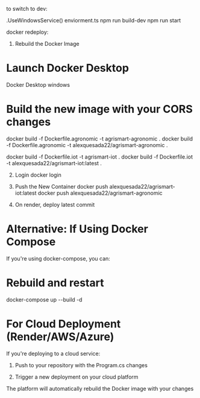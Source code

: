 to switch to dev:

.UseWindowsService()
enviorment.ts
npm run build-dev
npm run start


docker redeploy:

1. Rebuild the Docker Image
# Launch  Docker Desktop
Docker Desktop windows

# Build the new image with your CORS changes
docker build -f Dockerfile.agronomic -t agrismart-agronomic .
docker build -f Dockerfile.agronomic -t alexquesada22/agrismart-agronomic .

docker build -f Dockerfile.iot -t agrismart-iot .
docker build -f Dockerfile.iot -t alexquesada22/agrismart-iot:latest .

2. Login
docker login

3. Push the New Container
docker push alexquesada22/agrismart-iot:latest
docker push alexquesada22/agrismart-agronomic

4. On render, deploy latest commit


# Alternative: If Using Docker Compose

If you're using docker-compose, you can:

# Rebuild and restart

docker-compose up --build -d

# For Cloud Deployment (Render/AWS/Azure)

If you're deploying to a cloud service:

1. Push to your repository with the Program.cs changes

2. Trigger a new deployment on your cloud platform

The platform will automatically rebuild the Docker image with your changes
